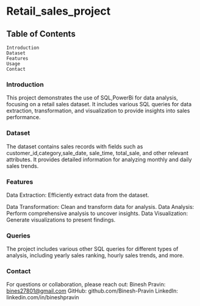 # Retail_sales_project
## Table of Contents
    Introduction
    Dataset
    Features
    Usage
    Contact
### Introduction
This project demonstrates the use of SQL,PowerBi for data analysis, focusing on a retail sales dataset. It includes various SQL queries for data extraction, transformation, and visualization to provide insights into sales performance.

### Dataset
The dataset contains sales records with fields such as customer_id,category,sale_date, sale_time, total_sale, and other relevant attributes. It provides detailed information for analyzing monthly and daily sales trends.

### Features
Data Extraction: Efficiently extract data from the dataset.

Data Transformation: Clean and transform data for analysis.
Data Analysis: Perform comprehensive analysis to uncover insights.
Data Visualization: Generate visualizations to present findings.

### Queries
The project includes various other SQL queries for different types of analysis, including yearly sales ranking, hourly sales trends, and more.

### Contact
For questions or collaboration, please reach out:
Binesh Pravin: bines27801@gmail.com
GitHub: github.com/Binesh-Pravin
LinkedIn: linkedin.com/in/bineshpravin
